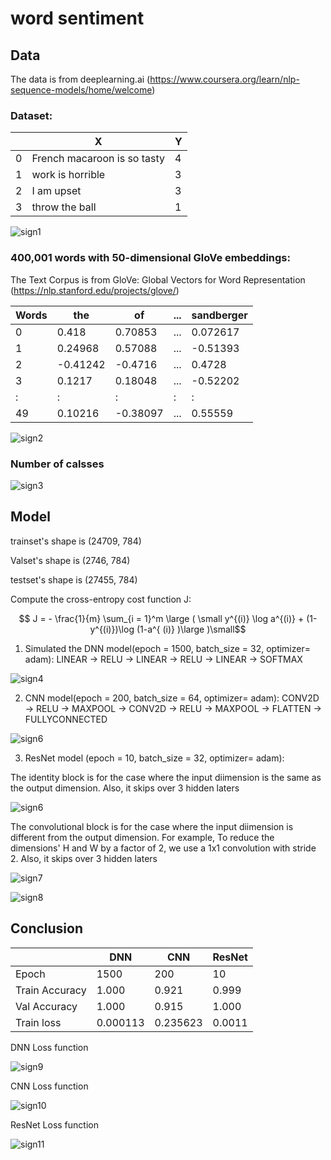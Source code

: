 # word sentiment

## Data

The data is from deeplearning.ai (https://www.coursera.org/learn/nlp-sequence-models/home/welcome)

### Dataset:

||X|Y|
| --- | --- | --- |
|0|French macaroon is so tasty|4|
|1|work is horrible|3|
|2|I am upset|3|
|3|throw the ball|1|

![sign1](https://github.com/Martinyeh81/CNN/blob/main/images/amer_sign3.png)

### 400,001 words with 50-dimensional GloVe embeddings:

The Text Corpus is from GloVe: Global Vectors for Word Representation (https://nlp.stanford.edu/projects/glove/)

|Words|the|of|...|sandberger|
| --- | --- | --- | --- | --- |
|0|0.418|0.70853|...|0.072617|
|1|0.24968|0.57088|...|-0.51393|
|2|-0.41242|-0.4716|...|0.4728|
|3|0.1217|0.18048|...|-0.52202|
|:|:|:|:|:|
|49|0.10216|-0.38097|...|0.55559|

![sign2](https://github.com/Martinyeh81/CNN/blob/main/images/american_sign_language.png)

### Number of calsses

![sign3](https://github.com/Martinyeh81/CNN/blob/main/images/number_classes.png)

## Model

trainset's shape is (24709, 784)

Valset's shape is (2746, 784)

testset's shape is (27455, 784)

Compute the cross-entropy cost function J:

$$ J = - \frac{1}{m}  \sum_{i = 1}^m  \large ( \small y^{(i)} \log a^{(i)} + (1-y^{(i)})\log (1-a^{ (i)} )\large )\small$$

1. Simulated the DNN model(epoch = 1500, batch_size = 32, optimizer= adam): LINEAR -> RELU -> LINEAR -> RELU -> LINEAR -> SOFTMAX

![sign4](https://github.com/Martinyeh81/CNN/blob/main/images/DNN_layer.png)

2. CNN model(epoch = 200, batch_size = 64, optimizer= adam): CONV2D -> RELU -> MAXPOOL -> CONV2D -> RELU -> MAXPOOL -> FLATTEN -> FULLYCONNECTED

![sign6](https://github.com/Martinyeh81/CNN/blob/main/images/CNN_layer.png)

3. ResNet model (epoch = 10, batch_size = 32, optimizer= adam):

The identity block is for the case where the input diimension is the same as the output dimension. Also, it skips over 3 hidden laters

![sign6](https://github.com/Martinyeh81/CNN/blob/main/images/idblock3_kiank.png)

The convolutional block is for the case where the input diimension is different from the output dimension. For example, To reduce the dimensions' H and W by a factor of 2, we use a 1x1 convolution with stride 2. Also, it skips over 3 hidden laters

![sign7](https://github.com/Martinyeh81/CNN/blob/main/images/convblock_kiank.png)

![sign8](https://github.com/Martinyeh81/CNN/blob/main/images/Resnet.png)

## Conclusion

||DNN|CNN|ResNet|
| --- | --- | --- | --- |
|Epoch|1500|200|10
|Train Accuracy|1.000|0.921|0.999|
|Val Accuracy|1.000|0.915|1.000|
|Train loss|0.000113|0.235623|0.0011|

DNN Loss function

![sign9](https://github.com/Martinyeh81/CNN/blob/main/images/DNN_loss.png)

CNN Loss function

![sign10](https://github.com/Martinyeh81/CNN/blob/main/images/CNN_loss.png)

ResNet Loss function

![sign11](https://github.com/Martinyeh81/CNN/blob/main/images/ResNet_loss.png)
